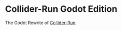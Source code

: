 # Collider-Run Godot Edition
 The Godot Rewrite of [Collider-Run](https://github.com/lotigara/Collider-Run).
